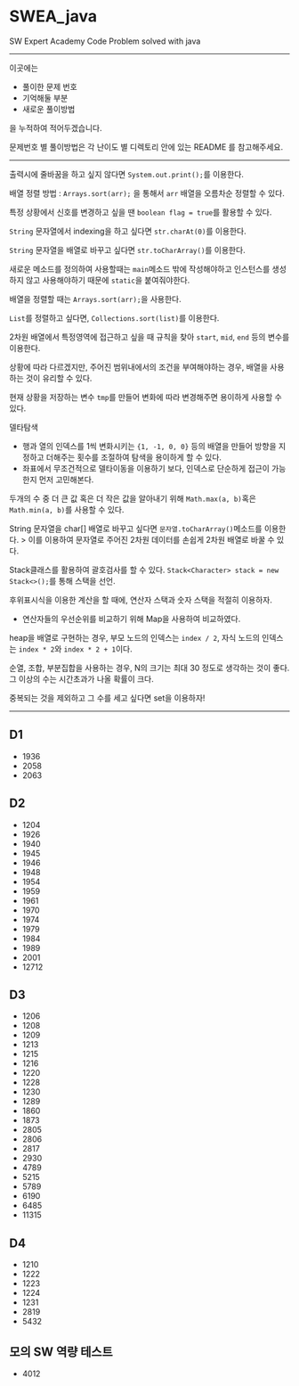 # SWEA_java
SW Expert Academy Code Problem solved with java

---

이곳에는

 - 풀이한 문제 번호
 - 기억해둘 부분
 - 새로운 풀이방법

을 누적하여 적어두겠습니다.

문제번호 별 풀이방법은 각 난이도 별 디렉토리 안에 있는 README 를 참고해주세요.

---

출력시에 줄바꿈을 하고 싶지 않다면 `System.out.print();`를 이용한다.

배열 정렬 방법 : `Arrays.sort(arr);` 을 통해서 `arr` 배열을 오름차순 정렬할 수 있다.

특정 상황에서 신호를 변경하고 싶을 땐 `boolean flag = true`를 활용할 수 있다.

`String` 문자열에서 indexing을 하고 싶다면 `str.charAt(0)`를 이용한다.

`String` 문자열을 배열로 바꾸고 싶다면 `str.toCharArray()`를 이용한다.

새로운 메소드를 정의하여 사용할때는 `main`메소드 밖에 작성해야하고 인스턴스를 생성하지 않고 사용해야하기 때문에 `static`을 붙여줘야한다.

배열을 정렬할 때는 `Arrays.sort(arr);`을 사용한다.

`List`를 정렬하고 싶다면, `Collections.sort(list)`를 이용한다.

2차원 배열에서 특정영역에 접근하고 싶을 때 규칙을 찾아 `start`, `mid`, `end` 등의 변수를 이용한다.

상황에 따라 다르겠지만, 주어진 범위내에서의 조건을 부여해야하는 경우, 배열을 사용하는 것이 유리할 수 있다.

현재 상황을 저장하는 변수 `tmp`를 만들어 변화에 따라 변경해주면 용이하게 사용할 수 있다.

델타탐색
 - 행과 열의 인덱스를 1씩 변화시키는 `{1, -1, 0, 0}` 등의 배열을 만들어 방향을 지정하고 더해주는 횟수를 조절하여 탐색을 용이하게 할 수 있다.
 - 좌표에서 무조건적으로 델타이동을 이용하기 보다, 인덱스로 단순하게 접근이 가능한지 먼저 고민해본다. 

두개의 수 중 더 큰 값 혹은 더 작은 값을 알아내기 위해 `Math.max(a, b)`혹은 `Math.min(a, b)`를 사용할 수 있다.

String 문자열을 char[] 배열로 바꾸고 싶다면 `문자열.toCharArray()`메소드를 이용한다. > 이를 이용하여 문자열로 주어진 2차원 데이터를 손쉽게 2차원 배열로 바꿀 수 있다.

Stack클래스를 활용하여 괄호검사를 할 수 있다. `Stack<Character> stack = new Stack<>();`를 통해 스택을 선언.

후위표시식을 이용한 계산을 할 때에, 연산자 스택과 숫자 스택을 적절히 이용하자.

- 연산자들의 우선순위를 비교하기 위해 Map을 사용하여 비교하였다.

heap을 배열로 구현하는 경우, 부모 노드의 인덱스는 `index / 2`, 자식 노드의 인덱스는 `index * 2`와 `index * 2 + 1`이다.

순열, 조합, 부분집합을 사용하는 경우, N의 크기는 최대 30 정도로 생각하는 것이 좋다. 그 이상의 수는 시간초과가 나올 확률이 크다.

중복되는 것을 제외하고 그 수를 세고 싶다면 set을 이용하자!

---

## D1
- 1936
- 2058
- 2063

## D2
 - 1204
 - 1926
 - 1940
 - 1945
 - 1946
 - 1948
 - 1954
 - 1959
 - 1961
 - 1970
 - 1974
 - 1979
 - 1984
 - 1989
 - 2001
 - 12712

## D3
 - 1206
 - 1208
 - 1209
 - 1213
 - 1215
 - 1216
 - 1220
 - 1228
 - 1230
 - 1289
 - 1860
 - 1873
 - 2805
 - 2806
 - 2817
 - 2930
 - 4789
 - 5215
 - 5789
 - 6190
 - 6485
 - 11315

## D4
 - 1210
 - 1222
 - 1223
 - 1224
 - 1231
 - 2819
 - 5432
 
## 모의 SW 역량 테스트
- 4012